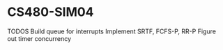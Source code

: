 # CS480-SIM04

TODOS
    Build queue for interrupts
    Implement SRTF, FCFS-P, RR-P
    Figure out timer concurrency
